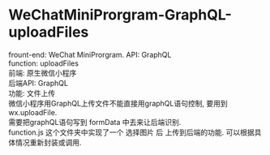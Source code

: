 # WeChatMiniProrgram-GraphQL-uploadFiles
frount-end: WeChat MiniProrgram. 
API: GraphQL  
function: uploadFiles  
前端: 原生微信小程序   
后端API: GraphQL   
功能: 文件上传  
微信小程序用GraphQL上传文件不能直接用graphQL语句控制, 要用到 wx.uploadFile.  
需要把graphQL语句写到 formData 中去来让后端识别.  
function.js 这个文件夹中实现了一个 选择图片 后 上传到后端的功能. 可以根据具体情况重新封装或调用.  
